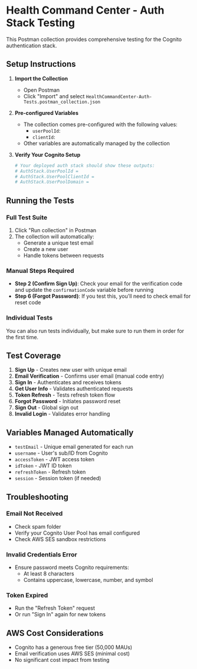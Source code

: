 # Health Command Center - Auth Stack Testing

This Postman collection provides comprehensive testing for the Cognito authentication stack.

## Setup Instructions

1. **Import the Collection**
   - Open Postman
   - Click "Import" and select `HealthCommandCenter-Auth-Tests.postman_collection.json`

2. **Pre-configured Variables**
   - The collection comes pre-configured with the following values:
     - `userPoolId`:
     - `clientId`: 
   - Other variables are automatically managed by the collection

3. **Verify Your Cognito Setup**
   ```bash
   # Your deployed auth stack should show these outputs:
   # AuthStack.UserPoolId = 
   # AuthStack.UserPoolClientId = 
   # AuthStack.UserPoolDomain = 
   ```

## Running the Tests

### Full Test Suite
1. Click "Run collection" in Postman
2. The collection will automatically:
   - Generate a unique test email
   - Create a new user
   - Handle tokens between requests

### Manual Steps Required
- **Step 2 (Confirm Sign Up)**: Check your email for the verification code and update the `confirmationCode` variable before running
- **Step 6 (Forgot Password)**: If you test this, you'll need to check email for reset code

### Individual Tests
You can also run tests individually, but make sure to run them in order for the first time.

## Test Coverage

1. **Sign Up** - Creates new user with unique email
2. **Email Verification** - Confirms user email (manual code entry)
3. **Sign In** - Authenticates and receives tokens
4. **Get User Info** - Validates authenticated requests
5. **Token Refresh** - Tests refresh token flow
6. **Forgot Password** - Initiates password reset
7. **Sign Out** - Global sign out
8. **Invalid Login** - Validates error handling

## Variables Managed Automatically

- `testEmail` - Unique email generated for each run
- `username` - User's sub/ID from Cognito
- `accessToken` - JWT access token
- `idToken` - JWT ID token
- `refreshToken` - Refresh token
- `session` - Session token (if needed)

## Troubleshooting

### Email Not Received
- Check spam folder
- Verify your Cognito User Pool has email configured
- Check AWS SES sandbox restrictions

### Invalid Credentials Error
- Ensure password meets Cognito requirements:
  - At least 8 characters
  - Contains uppercase, lowercase, number, and symbol

### Token Expired
- Run the "Refresh Token" request
- Or run "Sign In" again for new tokens

## AWS Cost Considerations
- Cognito has a generous free tier (50,000 MAUs)
- Email verification uses AWS SES (minimal cost)
- No significant cost impact from testing
